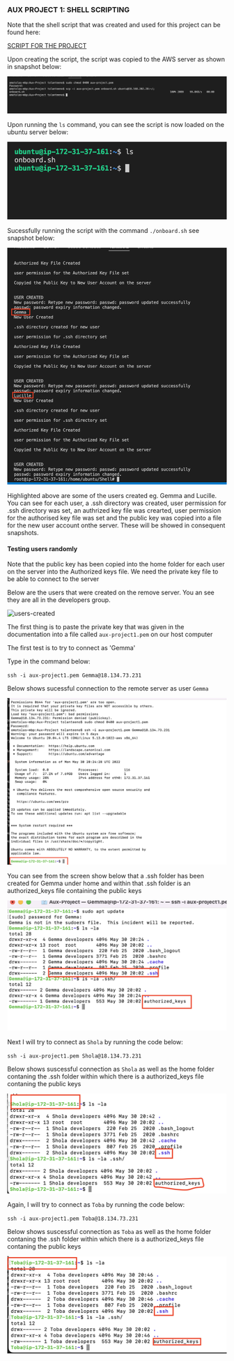 ### AUX PROJECT 1: SHELL SCRIPTING
Note that the shell script that was created and used for this project can be found here:

[SCRIPT FOR THE PROJECT](https://link-url-here.org)


Upon creating the script, the script was copied to the AWS server as shown in snapshot below:

![copy-script](./Images/copy-script.png)

Upon running the `ls` command, you can see the script is now loaded on the ubuntu server below:

![script-copied](./Images/script-copied.png)

Sucessfully running the script with the command `./onboard.sh` see snapshot below:

![script-run](./Images/script-run.png)

Highlighted above are some of the users created eg. Gemma and Lucille. You can see for each user, a .ssh directory was created, user permission for .ssh directory was set, an authrized key file was crearted, user permission for the authorised key file was set and the public key was copied into a file for the new user account onthe server. These will be showed in consequent snapshots. 


#### Testing users randomly
Note that the public key has been copied into the home folder for each user on the server into the Authorized keys file. We need the private key file to be able to connect to the server

Below are the users that were created on the remove server. You an see they are all in the developers group.

![users-created](./Images/.png)

The first thing is to paste the private key that was given in the documentation into a file called `aux-project1.pem` on our host computer

The first test is to try to connect as 'Gemma'

Type in the command below:

`ssh -i aux-project1.pem Gemma@18.134.73.231`

Below shows sucessful connection to the remote server as user `Gemma`


![Gemma-connected](./Images/Gemma-connected.png)

You can see from the screen show below that a .ssh folder has been created for Gemma under home and within that .ssh folder is an authorized_keys file containing the public keys

![Gemma-home](./Images/Gemma-home.png)

Next I will try to connect as `Shola` by running the code below:

`ssh -i aux-project1.pem Shola@18.134.73.231`
 
 Below shows suscessful connection as `Shola` as well as the home folder contaning the .ssh folder within which there is a authorized_keys file contaning the public keys

 ![Shola-connected](./Images/Shola-connected.png)


Again, I will try to connect as `Toba` by running the code below:

`ssh -i aux-project1.pem Toba@18.134.73.231`
 
 Below shows suscessful connection as `Toba` as well as the home folder contaning the .ssh folder within which there is a authorized_keys file contaning the public keys

 ![Toba-connected](./Images/Toba-connected.png)